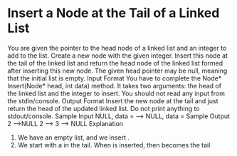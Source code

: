 # Insert a Node at the Tail of a Linked List

You are given the pointer to the head node of a linked list and an integer to add to the list. Create a new
node with the given integer. Insert this node at the tail of the linked list and return the head node of the
linked list formed after inserting this new node. The given head pointer may be null, meaning that the
initial list is empty.
Input Format
You have to complete the Node* Insert(Node* head, int data) method. It takes two arguments: the head
of the linked list and the integer to insert. You should not read any input from the stdin/console.
Output Format
Insert the new node at the tail and just return the head of the updated linked list. Do not print anything
to stdout/console.
Sample Input
NULL, data =
--> NULL, data =
Sample Output
2 -->NULL
2 --> 3 --> NULL
Explanation
1. We have an empty list, and we insert .
2. We start with a in the tail. When is inserted, then becomes the tail
